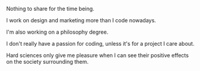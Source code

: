 Nothing to share for the time being.

I work on design and marketing more than I code nowadays.

I'm also working on a philosophy degree.

I don't really have a passion for coding, unless it's for a project I care about.

Hard sciences only give me pleasure when I can see their positive effects on the society surrounding them.
